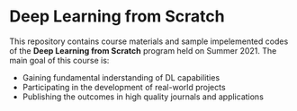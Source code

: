 # Deep Learning from Scratch

This repository contains course materials and sample impelemented codes of the **Deep Learning from Scratch** program held on Summer 2021. The main goal of this course is:

- Gaining fundamental inderstanding of DL capabilities
- Participating in the development of real-world projects
- Publishing the outcomes in high quality journals and applications
